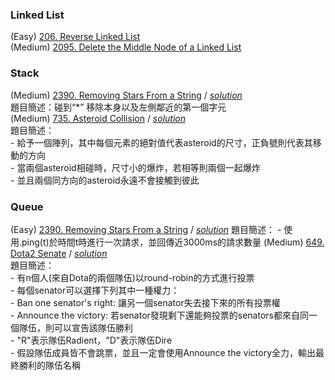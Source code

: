 ### Linked List 
(Easy) [206. Reverse Linked List](./Linked%20List/206_Reverse_Linked_List.java)  
(Medium) [2095. Delete the Middle Node of a Linked List](./Linked%20List/2095.java)  
### Stack
(Medium) [2390. Removing Stars From a String](https://leetcode.com/problems/removing-stars-from-a-string/description/?envType=study-plan-v2&envId=leetcode-75) / [*solution*](./Stack/2390.java)  
    題目簡述：碰到“*” 移除本身以及左側鄰近的第一個字元   
(Medium) [735. Asteroid Collision](https://leetcode.com/problems/asteroid-collision/?envType=study-plan-v2&envId=leetcode-75) / [*solution*](./Stack/735.java)  
    題目簡述：  
        - 給予一個陣列，其中每個元素的絕對值代表asteroid的尺寸，正負號則代表其移動的方向  
        - 當兩個asteroid相碰時，尺寸小的爆炸，若相等則兩個一起爆炸  
        - 並且兩個同方向的asteroid永遠不會接觸到彼此  
### Queue
(Easy) [2390. Removing Stars From a String](https://leetcode.com/problems/number-of-recent-calls/?envType=study-plan-v2&envId=leetcode-75) / [*solution*](./Queue/2390.java) 
    題目簡述：
        - 使用.ping(t)於時間t時進行一次請求，並回傳近3000ms的請求數量
(Medium) [649. Dota2 Senate](https://leetcode.com/problems/dota2-senate/?envType=study-plan-v2&envId=leetcode-75) 
/ [*solution*](./Queue/649.java)  
    題目簡述：  
        - 有n個人(來自Dota的兩個隊伍)以round-robin的方式進行投票  
        - 每個senator可以選擇下列其中一種權力：  
            - Ban one senator's right: 讓另一個senator失去接下來的所有投票權  
            - Announce the victory: 若senator發現剩下還能夠投票的senators都來自同一個隊伍，則可以宣告該隊伍勝利  
        - "R"表示隊伍Radient，"D"表示隊伍Dire  
        - 假設隊伍成員皆不會跳票，並且一定會使用Announce the victory全力，輸出最終勝利的隊伍名稱

